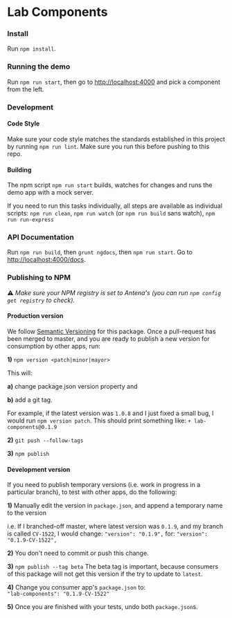# Lab Components

### Install
Run `npm install`.

### Running the demo
Run `npm run start`, then go to [http://localhost:4000](http://localhost:4000) and pick a component from the left.

### Development

#### Code Style
Make sure your code style matches the standards established in this project by running `npm run lint`. Make sure you run this before pushing to this repo.

#### Building
The npm script `npm run start` builds, watches for changes and runs the demo app with a mock server.

If you need to run this tasks individually, all steps are available as individual scripts: 
`npm run clean`, `npm run watch` (or `npm run build` sans watch), `npm run run-express`

### API Documentation
Run `npm run build`, then `grunt ngdocs`, then `npm run start`. Go to [http://localhost:4000/docs](http://localhost:4000/docs).  

### Publishing to NPM
:warning: *Make sure your NPM registry is set to Antena's (you can run `npm config get registry` to check).*

#### Production version
We follow [Semantic Versioning](http://semver.org/) for this package. 
Once a pull-request has been merged to master, and you are ready to publish a new version for consumption by other apps, run:

**1)** `npm version <patch|minor|mayor>`

This will: 

  **a)** change package.json version property and 

  **b)** add a git tag.

For example, if the latest version was `1.0.8` and I just fixed a small bug, I would run `npm version patch`. This should print something like: 
`+ lab-components@0.1.9`

**2)** `git push --follow-tags`

**3)** `npm publish`

#### Development version
If you need to publish temporary versions (i.e. work in progress in a particular branch), to test with other apps, do the following:

**1)** Manually edit the version in `package.json`, and append a temporary name to the version

i.e. If I branched-off master, where latest version was `0.1.9`, and my branch is called `CV-1522`, I would change:
`"version": "0.1.9",`
for:
`"version": "0.1.9-CV-1522",`

**2)** You don't need to commit or push this change.

**3)** `npm publish --tag beta`
The beta tag is important, because consumers of this package will not get this version if the try to update to `latest`.

**4)** Change you consumer app's `package.json` to:  
`"lab-components": "0.1.9-CV-1522"`

**5)** Once you are finished with your tests, undo both `package.json`s.
